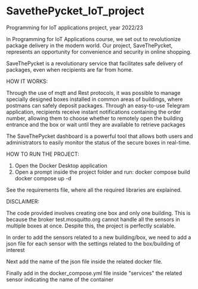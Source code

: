 # SavethePycket_IoT_project
Programming for IoT applications project, year 2022/23

In Programming for IoT Applications course, we set out to revolutionize package delivery in the modern world. Our project, SaveThePycket, represents an opportunity for convenience and security in online shopping.

SaveThePycket is a revolutionary service that facilitates safe delivery of packages, even when recipients are far from home.

HOW IT WORKS:

Through the use of mqtt and Rest protocols, it was possible to manage specially designed boxes installed in common areas of buildings, where postmans can safely deposit packages. Through an easy-to-use Telegram application, recipients receive instant notifications containing the order number, allowing them to choose whether to remotely open the building entrance and the box or wait until they are available to retrieve packages

The SaveThePycket dashboard is a powerful tool that allows both users and administrators to easily monitor the status of the secure boxes in real-time.


HOW TO RUN THE PROJECT:

1. Open the Docker Desktop application
2. Open a prompt inside the project folder and run:
	docker compose build
	docker compose up -d

See the requirements file, where all the required libraries are explained.

DISCLAIMER:

The code provided involves creating one box and only one building. This is because the broker test.mosquitto.org cannot handle all the sensors in multiple boxes at once.
Despite this, the project is perfectly scalable. 

In order to add the sensors related to a new building/box, we need to add a json file for each sensor with the settings related to the box/building of interest

Next add the name of the json file inside the related docker file.

Finally add in the docker_compose.yml file inside "services" the related sensor indicating the name of the container  
